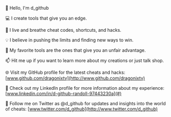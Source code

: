 👋 Hello, I'm d_github

💻 I create tools that give you an edge.

🚀 I live and breathe cheat codes, shortcuts, and hacks.

💡 I believe in pushing the limits and finding new ways to win.

🔧 My favorite tools are the ones that give you an unfair advantage.

📫 Hit me up if you want to learn more about my creations or just talk shop.

🌐 Visit my GitHub profile for the latest cheats and hacks: [www.github.com/dragonixtv](http://www.github.com/dragonixtv)

💼 Check out my LinkedIn profile for more information about my experience: [www.linkedin.com/in/d-github-randoll-97443230a](#)

💬 Follow me on Twitter as @d_github for updates and insights into the world of cheats: [www.twitter.com/d_github](http://www.twitter.com/d_github)
